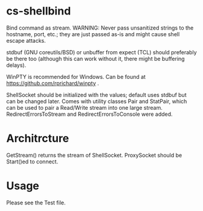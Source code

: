 # cs-shellbind
Bind command as stream.
WARNING: Never pass unsanitized strings to the hostname, port, etc.; they are just passed as-is and might cause shell escape attacks.

stdbuf (GNU coreutils/BSD) or unbuffer from expect (TCL) should preferably be there too (although this can work without it, there might be buffering delays).

WinPTY is recommended for Windows. Can be found at https://github.com/rprichard/winpty .

ShellSocket should be initialized with the values; default uses stdbuf but can be changed later. Comes with utility classes Pair and StatPair, which can be used to pair a Read/Write stream into one large stream.
RedirectErrorsToStream and RedirectErrorsToConsole were added.

# Architrcture
GetStream() returns the stream of ShellSocket. ProxySocket should be Start()ed to connect.

# Usage
Please see the Test file.
